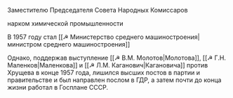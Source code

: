 Заместителю Председателя Совета Народных Комиссаров 

нарком химической промышленности

В 1957 году стал [[☭ Министерство среднего машиностроения|министром среднего машиностроения]]

Однако, поддержав выступление [[☭ В.М. Молотов|Молотова]], [[☭ Г.Н. Маленков|Маленкова]] и [[☭ Л.М. Каганович|Кагановича]] против Хрущева в конце 1957 года, лишился высших постов в партии и правительстве и был направлен послом в ГДР, а затем почти до конца жизни работал в Госплане СССР.